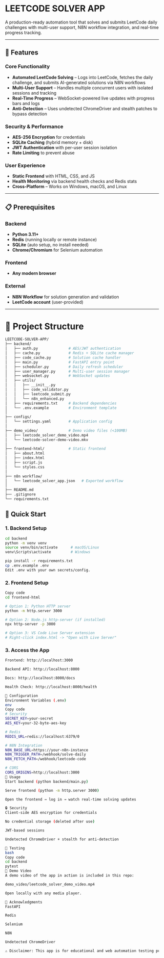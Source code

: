 # LEETCODE SOLVER APP

A production-ready automation tool that solves and submits LeetCode daily challenges with multi-user support, N8N workflow integration, and real-time progress tracking.

---

## 🚀 Features

### Core Functionality
- **Automated LeetCode Solving** – Logs into LeetCode, fetches the daily challenge, and submits AI-generated solutions via N8N workflows  
- **Multi-User Support** – Handles multiple concurrent users with isolated sessions and tracking  
- **Real-Time Progress** – WebSocket-powered live updates with progress bars and logs  
- **Anti-Detection** – Uses undetected ChromeDriver and stealth patches to bypass detection  

### Security & Performance
- **AES-256 Encryption** for credentials  
- **SQLite Caching** (hybrid memory + disk)  
- **JWT Authentication** with per-user session isolation  
- **Rate Limiting** to prevent abuse  

### User Experience
- **Static Frontend** with HTML, CSS, and JS  
- **Health Monitoring** via backend health checks and Redis stats  
- **Cross-Platform** – Works on Windows, macOS, and Linux  

---

## 📋 Prerequisites

### Backend
- **Python 3.11+**  
- **Redis** (running locally or remote instance)  
- **SQLite** (auto setup, no install needed)  
- **Chrome/Chromium** for Selenium automation  

### Frontend
- **Any modern browser**  

### External
- **N8N Workflow** for solution generation and validation  
- **LeetCode account** (user-provided)  

---
# 📂 Project Structure

```bash
LEETCODE-SOLVER-APP/
├── backend/
│   ├── auth.py              # AES/JWT authentication
│   ├── cache.py             # Redis + SQLite cache manager
│   ├── code_cache.py        # Solution cache handler
│   ├── main.py              # FastAPI entry point
│   ├── scheduler.py         # Daily refresh scheduler
│   ├── user_manager.py      # Multi-user session manager
│   ├── websocket.py         # WebSocket updates
│   ├── utils/
│   │   ├── __init__.py
│   │   ├── code_validator.py
│   │   ├── leetcode_submit.py
│   │   └── n8n_enhanced.py
│   ├── requirements.txt     # Backend dependencies
│   └── .env.example         # Environment template
│
├── configs/
│   └── settings.yaml        # Application config
│
├── demo_video/              # Demo video files (<100MB)
│   ├── leetcode_solver_demo_video.mp4
│   └── leetcode-solver-demo-video.mkv
│
├── frontend-html/           # Static frontend
│   ├── about.html
│   ├── index.html
│   ├── script.js
│   └── styles.css
│
├── n8n workflow/
│   └── leetcode_solver_app.json   # Exported workflow
│
├── README.md
├── .gitignore
└── requirements.txt
```

## 🚀 Quick Start

### 1. Backend Setup
```bash
cd backend
python -m venv venv
source venv/bin/activate      # macOS/Linux
venv\Scripts\activate         # Windows

pip install -r requirements.txt
cp .env.example .env
Edit .env with your own secrets/config.
```
### 2. Frontend Setup
```bash
Copy code
cd frontend-html

# Option 1: Python HTTP server
python -m http.server 3000

# Option 2: Node.js http-server (if installed)
npx http-server -p 3000

# Option 3: VS Code Live Server extension
# Right-click index.html -> "Open with Live Server"
```
### 3. Access the App
```bash
Frontend: http://localhost:3000

Backend API: http://localhost:8000

Docs: http://localhost:8000/docs

Health Check: http://localhost:8000/health

🔧 Configuration
Environment Variables (.env)
env
Copy code
# Security
SECRET_KEY=your-secret
AES_KEY=your-32-byte-aes-key

# Redis
REDIS_URL=redis://localhost:6379/0

# N8N Integration
N8N_BASE_URL=https://your-n8n-instance
N8N_TRIGGER_PATH=/webhook/solve-daily
N8N_FETCH_PATH=/webhook/leetcode-code

# CORS
CORS_ORIGINS=http://localhost:3000
🎯 Usage
Start backend (python backend/main.py)

Serve frontend (python -m http.server 3000)

Open the frontend → log in → watch real-time solving updates

🔒 Security
Client-side AES encryption for credentials

No credential storage (deleted after use)

JWT-based sessions

Undetected ChromeDriver + stealth for anti-detection

🧪 Testing
bash
Copy code
cd backend
pytest
📂 Demo Video
A demo video of the app in action is included in this repo:

demo_video/leetcode_solver_demo_video.mp4

Open locally with any media player.

🙏 Acknowledgments
FastAPI

Redis

Selenium

N8N

Undetected ChromeDriver

⚠️ Disclaimer: This app is for educational and web automation testing purposes only. Use responsibly and comply with LeetCode’s Terms of Service.
```

